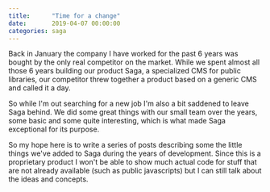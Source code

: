 ```yaml
---
title:      "Time for a change"
date:       2019-04-07 00:00:00
categories: saga
---
```


Back in January the company I have worked for the past 6 years was bought by
the only real competitor on the market. While we spent almost all those 6 years
building our product Saga, a specialized CMS for public libraries, our
competitor threw together a product based on a generic CMS and called it a day.

So while I'm out searching for a new job I'm also a bit saddened to leave Saga
behind. We did some great things with our small team over the years, some basic
and some quite interesting, which is what made Saga exceptional for its purpose.

So my hope here is to write a series of posts describing some the little things
we've added to Saga during the years of development. Since this is a proprietary
product I won't be able to show much actual code for stuff that are not already
available (such as public javascripts) but I can still talk about the ideas and
concepts.